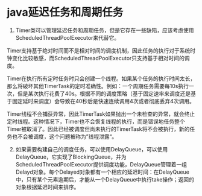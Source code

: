 # java延迟任务和周期任务

1. Timer类可以管理延迟任务和周期任务，但是它存在一些缺陷，应该考虑使用ScheduledThreadPoolExecutor来代替它。

  Timer支持基于绝对时间而不是相对时间的调度机制，因此任务的执行对于系统时钟变化比较敏感，而ScheduledThreadPoolExecutor只支持基于相对时间的调度。

  Timer在执行所有定时任务时只会创建一个线程。如果某个任务的执行时间太长，那么将破坏其他TimerTask的定时准确性。例如：一个周期任务需要每10s执行一次，但是某次执行花费了40s。根据不同的调度策略（基于固定速率来调度还是基于固定延时来调度）会导致在40秒后是快速连续调用4次或者彻底丢弃4次调用。

  Timer线程不会捕获异常，因此TimerTask如果抛出一个未检查的异常，就会终止定时线程。这种情况下，Timer也不会恢复线程的执行，而是错误地任务整个Timer被取消了。因此已经被调度但尚未执行的TimerTask将不会被执行，新的任务也不会被调度，这个问题被称为”线程泄露“。

2. 如果需要构建自己的调度任务，可以使用DelayQueue，可以使用DelayQueue，它实现了BlockingQueue，并为ScheduledThreadPoolExecutor提供调度功能，DelayQueue管理着一组Delayd对象。每个Delayed对象都有一个相应的延迟时间：在DelayQueue中，只有某个元素逾期后，才能从一个DelayQueue中执行take操作；返回的对象根据延迟时间来排序。
